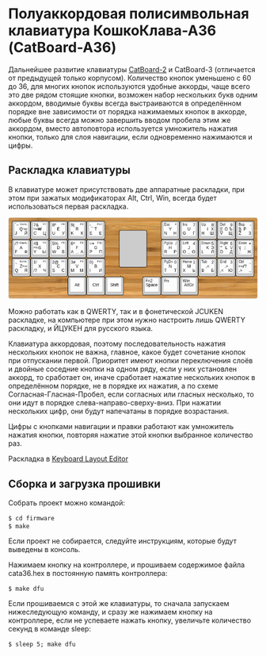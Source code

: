 # Полуаккордовая полисимвольная клавиатура КошкоКлава-А36 (CatBoard-A36)

Дальнейшее развитие клавиатуры [CatBoard-2](http://catboard.klava.org/ru.html) и CatBoard-3 (отличается от предыдущей только корпусом). Количество кнопок уменьшено с 60 до 36, для многих кнопок используются удобные аккорды, чаще всего это две рядом стоящие кнопки, возможен набор нескольких букв одним аккордом, вводимые буквы всегда выстраиваются в определённом порядке вне зависимости от порядка нажимаемых кнопок в аккорде, любые буквы всегда можно завершить вводом пробела этим же аккордом, вместо автоповтора используется умножитель нажатия кнопки, только для слоя навигации, если одновременно нажимаются и цифры.

## Раскладка клавиатуры

В клавиатуре может присутствовать две аппаратные раскладки, при этом при зажатых модификаторах Alt, Ctrl, Win, всегда будет использоваться первая раскладка.

![CatBoard-A36 Layout](layout/catboard-a36.png)

Можно работать как в QWERTY, так и в фонетической JCUKEN раскладке, на компьютере при этом нужно настроить лишь QWERTY раскладку, и ЙЦУКЕН для русского языка.

Клавиатура аккордовая, поэтому последовательность нажатия нескольких кнопок не важна, главное, какое будет сочетание кнопок при отпускании первой. Приоритет имеют кнопки переключения слоёв и двойные соседние кнопки на одном ряду, если у них установлен аккорд, то сработает он, иначе сработает нажатие нескольких кнопок в определённом порядке, не в порядке их нажатия, а по схеме Согласная-Гласная-Пробел, если согласных или гласных несколько, то они идут в порядке слева-направо-сверху-вниз. При нажатии нескольких цифр, они будут напечатаны в порядке возрастания.

Цифры с кнопками навигации и правки работают как умножитель нажатия кнопки, повторяя нажатие этой кнопки выбранное количество раз.

Раскладка в [Keyboard Layout Editor](http://www.keyboard-layout-editor.com/#/gists/d8e9c413d44c5048d341a1889e236c99)

## Сборка и загрузка прошивки

Собрать проект можно командой:

	$ cd firmware
	$ make

Если проект не собирается, следуйте инструкциям, которые будут выведены в консоль.

Нажимаем кнопку на контроллере, и прошиваем содержимое файла cata36.hex в постоянную память контроллера:

	$ make dfu

Если прошиваемся с этой же клавиатуры, то сначала запускаем нижеследующую команду, и сразу же нажимаем кнопку на контроллере, если не успеваете нажать кнопку, увеличьте количество секунд в команде sleep:

	$ sleep 5; make dfu
